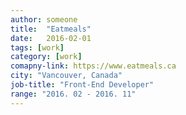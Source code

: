 ```yaml
---
author: someone
title:  "Eatmeals"
date:   2016-02-01
tags: [work]
category: [work]
comapny-link: https://www.eatmeals.ca
city: "Vancouver, Canada"
job-title: "Front-End Developer"
range: "2016. 02 - 2016. 11"
---
```

